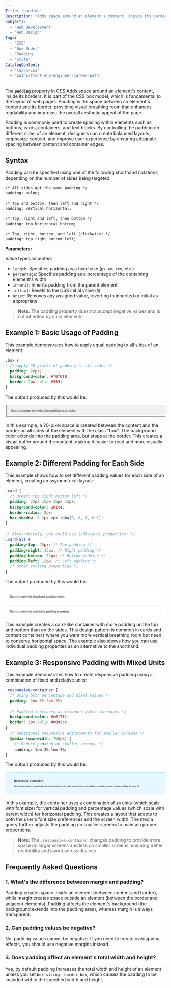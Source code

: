 ```yaml
---
Title: 'padding'
Description: "Adds space around an element's content, inside its borders."
Subjects:
  - 'Web Development'
  - 'Web Design'
Tags:
  - 'CSS'
  - 'Box Model'
  - 'Padding'
  - 'Style'
CatalogContent:
  - 'learn-css'
  - 'paths/front-end-engineer-career-path'
---
```


The **`padding`** property in CSS Adds  space around an element's content, inside its borders. It is part of the CSS box model, which is fundamental to the layout of web pages. Padding is the space between an element's content and its border, providing visual breathing room that enhances readability and improves the overall aesthetic appeal of the page.

Padding is commonly used to create spacing within elements such as buttons, cards, containers, and text blocks. By controlling the padding on different sides of an element, designers can create balanced layouts, emphasize content, and improve user experience by ensuring adequate spacing between content and container edges.

## Syntax

Padding can be specified using one of the following shorthand notations, depending on the number of sides being targeted:

```pseudo
/* All sides get the same padding */
padding: value;

/* Top and bottom, then left and right */
padding: vertical horizontal;

/* Top, right and left, then bottom */
padding: top horizontal bottom;

/* Top, right, bottom, and left (clockwise) */
padding: top right bottom left;
```

**Parameters:**

Value types accepted:

- `length`: Specifies padding as a fixed size (`px`, `em`, `rem`, etc.)
- `percentage`: Specifies padding as a percentage of the containing element's width
- `inherit`: Inherits padding from the parent element
- `initial`: Resets to the CSS initial value (`0`)
- `unset`: Removes any assigned value, reverting to inherited or initial as appropriate

> **Note:** The padding property does not accept negative values and is not inherited by child elements.

## Example 1: Basic Usage of Padding

This example demonstrates how to apply equal padding to all sides of an element:

```css
.box {
  /* Apply 20 pixels of padding to all sides */
  padding: 20px;
  background-color: #f0f0f0;
  border: 2px solid #333;
}
```

The output produced by this would be:

![Box with equal padding on all sides, light gray background, and solid border](https://raw.githubusercontent.com/Codecademy/docs/main/media/css-padding-output-1.png)

In this example, a 20-pixel space is created between the content and the border on all sides of the element with the class "box". The background color extends into the padding area, but stops at the border. This creates a visual buffer around the content, making it easier to read and more visually appealing.

## Example 2: Different Padding for Each Side

This example shows how to set different padding values for each side of an element, creating an asymmetrical layout:

```css
.card {
  /* Order: top right bottom left */
  padding: 25px 15px 35px 15px;
  background-color: white;
  border-radius: 8px;
  box-shadow: 0 2px 4px rgba(0, 0, 0, 0.1);
}

/* Alternatively, you could use individual properties: */
.card-alt {
  padding-top: 25px; /* Top padding */
  padding-right: 15px; /* Right padding */
  padding-bottom: 35px; /* Bottom padding */
  padding-left: 15px; /* Left padding */
  /* Other styling properties */
}
```

The output produced by this would be:

![Card with asymmetric padding, white background, rounded corners, and subtle shadow](https://raw.githubusercontent.com/Codecademy/docs/main/media/css-padding-output-2.png)

This example creates a card-like container with more padding on the top and bottom than on the sides. This design pattern is common in cards and content containers where you want more vertical breathing room but need to conserve horizontal space. The example also shows how you can use individual padding properties as an alternative to the shorthand.

## Example 3: Responsive Padding with Mixed Units

This example demonstrates how to create responsive padding using a combination of fixed and relative units:

```css
.responsive-container {
  /* Using both percentage and pixel values */
  padding: 2em 5% 2em 5%;

  /* Padding increases as viewport width increases */
  background-color: #e6f7ff;
  border: 1px solid #0099cc;
}
  /* Additional responsive adjustments for smaller screens */
  @media (max-width: 768px) {
    /* Reduce padding on smaller screens */
    padding: 1em 3% 1em 3%;
}
```

The output produced by this would be:

![Responsive container with padding that adjusts for screen size, light blue background, and blue border](https://raw.githubusercontent.com/Codecademy/docs/main/media/css-padding-output-3.png)

In this example, the container uses a combination of `em` units (which scale with font size) for vertical padding and percentage values (which scale with parent width) for horizontal padding. This creates a layout that adapts to both the user's font size preferences and the screen width. The media query further adjusts the padding on smaller screens to maintain proper proportions.

> **Note:** The `.responsive-container` changes padding to provide more space on larger screens and less on smaller screens, ensuring better readability and layout across devices.

## Frequently Asked Questions

### 1. What's the difference between margin and padding?

Padding creates space inside an element (between content and border), while margin creates space outside an element (between the border and adjacent elements). Padding affects the element's background (the background extends into the padding area), whereas margin is always transparent.

### 2. Can padding values be negative?

No, padding values cannot be negative. If you need to create overlapping effects, you should use negative margins instead.

### 3. Does padding affect an element's total width and height?

Yes, by default padding increases the total width and height of an element unless you set `box-sizing: border-box`, which causes the padding to be included within the specified width and height.
